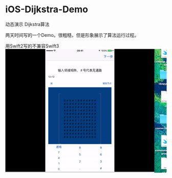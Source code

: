 # iOS-Dijkstra-Demo
动态演示 Dijkstra算法

两天时间写的一个Demo。很粗糙，但是形象展示了算法运行过程。

用Swift2写的不兼容Swift3
![image](https://github.com/hijerusalem/iOS-Dijkstra-Demo/blob/master/D1.gif)

